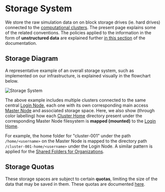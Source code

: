 # Storage System

We store the raw simulation data on on block storage drives (ie. hard drives) connected to the [computational clusters](clusters/overview.md). The present page explains some of the related conventions. The policies applied to the information in the form of **unstructured data** are explained further [in this section](../data-on-disk/overview.md) of the documentation.

## Storage Diagram

A representative example of an overall storage system, such as implemented on our infrastructure, is explained visually in the flowchart below. 

![Storage System](/images/infrastructure/Storage-System.png "Storage System")

The above example includes multiple clusters connected to the same central [Login Node](login/overview.md), each one with its own corresponding main access [Master Node](clusters/directories.md) and associated storage space. Here, we also show (through color labelling) how each [Cluster Home](../data-on-disk/directories.md#cluster-home) directory present under the corresponding Master Node filesystem is **mapped (mounted)** to the [Login Home](../data-on-disk/directories.md#login-home). 

For example, the home folder for "cluster-001" under the path `/home/<username>` on the Master Node is mapped to the directory path `/cluster-001-home/<username>` under the Login Node. A similar pattern is applied for the [Shared Folders for Organizations](../data-on-disk/directories.md#shared-folders-for-organizations).

## Storage Quotas

These storage spaces are subject to certain **quotas**, limiting the size of the data that may be saved in them. These quotas are documented [here](../data-on-disk/quotas.md).
